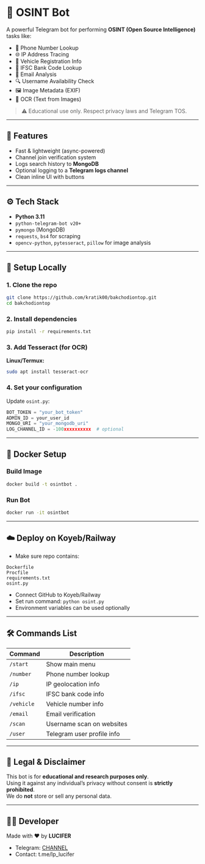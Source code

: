 # 🤖 OSINT Bot

A powerful Telegram bot for performing **OSINT (Open Source Intelligence)** tasks like:

- 📱 Phone Number Lookup  
- 🌐 IP Address Tracing  
- 🚗 Vehicle Registration Info  
- 🏦 IFSC Bank Code Lookup  
- 📧 Email Analysis  
- 🔍 Username Availability Check  
- 🖼 Image Metadata (EXIF)  
- 🧾 OCR (Text from Images)

> ⚠️ Educational use only. Respect privacy laws and Telegram TOS.

---

## 🚀 Features

- Fast & lightweight (async-powered)
- Channel join verification system
- Logs search history to **MongoDB**
- Optional logging to a **Telegram logs channel**
- Clean inline UI with buttons

---

## ⚙️ Tech Stack

- **Python 3.11**
- `python-telegram-bot v20+`
- `pymongo` (MongoDB)
- `requests`, `bs4` for scraping
- `opencv-python`, `pytesseract`, `pillow` for image analysis

---

## 🧪 Setup Locally

### 1. Clone the repo
```bash
git clone https://github.com/kratik00/bakchodiontop.git
cd bakchodiontop
```

### 2. Install dependencies
```bash
pip install -r requirements.txt
```

### 3. Add Tesseract (for OCR)
**Linux/Termux:**
```bash
sudo apt install tesseract-ocr
```

### 4. Set your configuration

Update `osint.py`:

```python
BOT_TOKEN = "your_bot_token"
ADMIN_ID = your_user_id
MONGO_URI = "your_mongodb_uri"
LOG_CHANNEL_ID = -100xxxxxxxxxx  # optional
```

---

## 🐳 Docker Setup

### Build Image
```bash
docker build -t osintbot .
```

### Run Bot
```bash
docker run -it osintbot
```

---

## ☁️ Deploy on Koyeb/Railway

- Make sure repo contains:

```
Dockerfile
Procfile
requirements.txt
osint.py
```

- Connect GitHub to Koyeb/Railway
- Set run command: `python osint.py`
- Environment variables can be used optionally

---

## 🛠 Commands List

| Command         | Description                    |
|----------------|--------------------------------|
| `/start`       | Show main menu                 |
| `/number`      | Phone number lookup            |
| `/ip`          | IP geolocation info            |
| `/ifsc`        | IFSC bank code info            |
| `/vehicle`     | Vehicle number info            |
| `/email`       | Email verification             |
| `/scan`        | Username scan on websites      |
| `/user`        | Telegram user profile info     |

---

## 🧾 Legal & Disclaimer

This bot is for **educational and research purposes only**.  
Using it against any individual’s privacy without consent is **strictly prohibited**.  
We do **not** store or sell any personal data.

---

## 🧑‍💻 Developer

Made with ❤️ by **LUCIFER**

- Telegram: [CHANNEL](https://t.me/URS_LUCIFER)
- Contact: t.me/lp_lucifer
